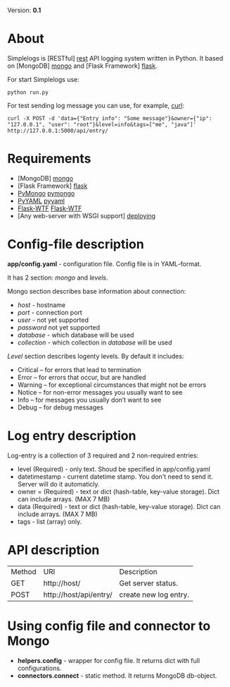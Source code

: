 Version: __0.1__

About
=====
Simplelogs is [RESTful] [rest] API logging system written in Python. It based on [MongoDB] [mongo] and [Flask Framework] [flask].

For start Simplelogs use:

    python run.py

For test sending log message you can use, for example, [curl]:

    curl -X POST -d 'data={"Entry info": "Some message"}&owner={"ip": "127.0.0.1", "user": "root"}&level=info&tags=["me", "java"]' http://127.0.0.1:5000/api/entry/

Requirements
============
  * [MongoDB] [mongo]
  * [Flask Framework] [flask]
  * [PyMongo] [pymongo]
  * [PyYAML] [pyyaml]
  * [Flask-WTF] [Flask-WTF]
  * [Any web-server with WSGI support] [deploying]

Config-file description
=======================
__app/config.yaml__ - configuration file. Config file is in YAML-format.

It has 2 section: _mongo_ and _levels_.

Mongo section describes base information about connection:

  * _host_ - hostname
  * _port_ - connection port
  * _user_ - not yet supported
  * _password_ not yet supported
  * _database_ - which database will be used
  * _collection_ - which collection in _database_ will be used

_Level_ section describes logenty levels. By default it includes:

  * Critical – for errors that lead to termination
  * Error – for errors that occur, but are handled
  * Warning – for exceptional circumstances that might not be errors
  * Notice – for non-error messages you usually want to see
  * Info – for messages you usually don’t want to see
  * Debug – for debug messages

Log entry description
=====================
Log-entry is a collection of 3 required and 2 non-required entries:

  * level (Required) - only text. Shoud be specified in app/config.yaml
  * datetimestamp - current datetime stamp. You don't need to send it. Server will do it automaticly.
  * owner = (Required) - text or dict (hash-table, key-value storage). Dict can include arrays. (MAX 7 MB)
  * data (Required) - text or dict (hash-table, key-value storage). Dict can include arrays. (MAX 7 MB)
  * tags - list (array) only.

API description
===============
<table>
    <tr>
        <td>Method</td>
        <td>URI</td>
        <td>Description</td>
    </tr>
    <tr>
        <td>GET</td>
        <td>http://host/</td>
        <td>Get server status.</td>
    </tr>
    <tr>
        <td>POST</td>
        <td>http://host/api/entry/</td>
        <td>create new log entry.</td>
    </tr>
</table>


Using config file and connector to Mongo
========================================
  * __helpers.config__ - wrapper for config file. It returns dict with full configurations.
  * __connectors.connect__ - static method. It returns  MongoDB db-object.

[mongo]: http://www.mongodb.org/
[flask]: http://flask.pocoo.org/
[rest]: http://en.wikipedia.org/wiki/Representational_state_transfer
[pymongo]: http://api.mongodb.org/python/current/
[pyyaml]: http://pyyaml.org/
[Flask-WTF]: http://packages.python.org/Flask-WTF/
[deploying]: http://flask.pocoo.org/docs/deploying/
[curl]: http://en.wikipedia.org/wiki/CURL
